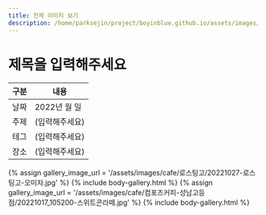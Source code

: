 ```yaml
---
title: 전체 이미지 보기
description: /home/parksejin/project/boyinblue.github.io/assets/images/cafe
---
```



제목을 입력해주세요
===


|구분|내용|
|---|---|
|날짜|2022년 월 일|
|주제|(입력해주세요)|
|테그|(입력해주세요)|
|장소|(입력해주세요)|


{% assign gallery_image_url = '/assets/images/cafe/로스팅고/20221027-로스팅고-오미자.jpg' %}
{% include body-gallery.html %}
{% assign gallery_image_url = '/assets/images/cafe/컴포즈커피-성남고등점/20221017_105200-스위트콘라떼.jpg' %}
{% include body-gallery.html %}
